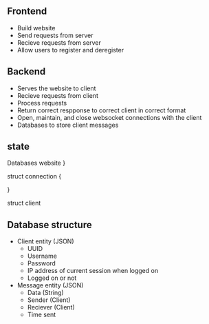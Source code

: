 ## Frontend
- Build website
- Send requests from server
- Recieve requests from server 
- Allow users to register and deregister
## Backend
- Serves the website to client
- Recieve requests from client
- Process requests
- Return correct respponse to correct client in correct format
- Open, maintain, and close websocket connections with the client
- Databases to store client messages


## state

 Databases
  website
}

struct connection {

}


struct client

## Database structure
- Client entity (JSON)
  - UUID
  - Username
  - Password
  - IP address of current session when logged on
  - Logged on or not
- Message entity (JSON)
  - Data (String)
  - Sender (Client)
  - Reciever (Client)
  - Time sent

